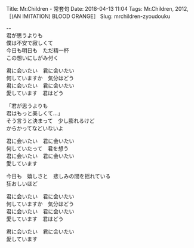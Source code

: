 Title: Mr.Children - 常套句
Date: 2018-04-13 11:04
Tags: Mr.Children, 2012, ［(AN IMITATION) BLOOD ORANGE］
Slug: mrchildren-zyoudouku


--  
君が思うよりも  
僕は不安で寂しくて  
今日も明日も　ただ精一杯  
この想いにしがみ付く  
  
君に会いたい　君に会いたい  
何していますか　気分はどう  
君に会いたい　君に会いたい  
愛しています　君はどう  
  
「君が思うよりも  
君はもっと美しくて...」  
そう言うと決まって　少し膨れるけど  
からかってなどいないよ  
  
君に会いたい　君に会いたい  
何していたって　君を想う  
君に会いたい　君に会いたい  
愛しています  
  
今日も　嬉しさと　悲しみの間を揺れている  
狂おしいほど  
  
君に会いたい　君に会いたい  
何していますか　気分はどう  
君に会いたい　君に会いたい  
愛しています　君はどう  
  
君に会いたい　君に会いたい  
愛しています  
